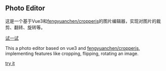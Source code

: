 ## Photo Editor

这是一个基于Vue3和[fengyuanchen/cropperjs](https://github.com/fengyuanchen/cropperjs)的图片编辑器，实现对图片的裁剪、翻转、旋转等。

[试一试](https://exprassl.github.io/photo-editor/)

This a photo editor based on vue3 and [fengyuanchen/cropperjs](https://github.com/fengyuanchen/cropperjs), implementing features like cropping, flipping, rotating an image.

[try it](https://exprassl.github.io/photo-editor/)